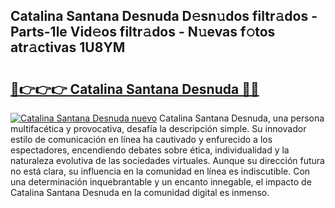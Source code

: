 ## Catalina Santana Desnuda D𝚎sn𝚞dos filtr𝚊dos - Parts-1le Vid𝚎os filtr𝚊dos - N𝚞evas f𝚘tos atr𝚊ctivas 1U8YM

# <h2><a href="http://mbchi5o.tromn.icu/?c=Catalina+Santana+Desnuda">🔗👉👉👉 Catalina Santana Desnuda 🔗🔗</a></h2>

[![Catalina Santana Desnuda nuevo](https://i.imgur.com/pEAQMta.gif)](http://mbchi5o.tromn.icu/?c=Catalina+Santana+Desnuda)
Catalina Santana Desnuda, una persona multifacética y provocativa, desafía la descripción simple. Su innovador estilo de comunicación en línea ha cautivado y enfurecido a los espectadores, encendiendo debates sobre ética, individualidad y la naturaleza evolutiva de las sociedades virtuales. Aunque su dirección futura no está clara, su influencia en la comunidad en línea es indiscutible. Con una determinación inquebrantable y un encanto innegable, el impacto de Catalina Santana Desnuda en la comunidad digital es inmenso.
